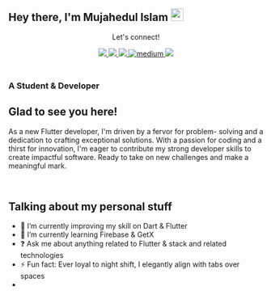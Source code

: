 ## Hey there, I'm  Mujahedul Islam <img src="https://media.giphy.com/media/hvRJCLFzcasrR4ia7z/giphy.gif" height="25px" width="25px">  

<div align="center">
<p align="center">Let's connect!</p>
<a href="https://twitter.com/its_muj_i/">
    <img src="https://img.shields.io/badge/Twitter-1DA1F2?style=for-the-badge&logo=twitter&logoColor=white" />
</a>

<a href="https://www.linkedin.com/in/mujahedul-islam-2b3527277/">
    <img src="https://img.shields.io/badge/linkedin-%230077B5.svg?&style=for-the-badge&logo=linkedin&logoColor=white" />
</a>

<a href="https://medium.com/@muj-i">
    <img src="https://img.shields.io/badge/Medium-FFFFFF?style=for-the-badge&logo=medium&logoColor=black" />
</a>

<a href="https://www.facebook.com/muj.i06">
    <img src=https://img.shields.io/badge/medium-%23292929.svg?&style=for-the-badge&logo=medium&logoColor=white alt=medium style="margin-bottom: 5px;"/>
</a>

<a href="https://stackoverflow.com/users/22251278/mujahedul-islam">
    <img src="https://img.shields.io/badge/Stack_Overflow-FE7A16?style=for-the-badge&logo=stack-overflow&logoColor=white" />
</a>
</div>

<br>


### A Student & Developer

## Glad to see you here!  
As a new Flutter developer, I'm driven by a fervor for problem- solving and a dedication to crafting exceptional solutions. With a passion for coding and a thirst for innovation, I'm eager to contribute my strong developer skills to create impactful software. Ready to take on new challenges and make a meaningful mark. 
  

<br/>  


## Talking about my personal stuff
- 🔭 I’m currently improving my skill on Dart & Flutter
- 🌱 I’m currently learning Firebase & GetX
- ❓ Ask me about anything related to Flutter &  stack and related technologies
- ⚡ Fun fact: Ever loyal to night shift, I elegantly align with tabs over spaces
- <!--
- ✍ Technical writer at [Medium][medium]
- 📱 First Live app on Play Store [Holy Qur'an App][quran]
- ✨ I'm learning Flutter, Web scrapping, Automations etc.
- 🎮 COD Modern Warfare 1 Multiplayer
- 📄 Live [Portfolio][profile]
- 🎨 [Dribbble][dribbble] profile
-->


<br/>  


## Languages and Tools  
<div align="center">  
<a href="https://flutter.dev/" target="_blank"><img style="margin: 10px" src="https://profilinator.rishav.dev/skills-assets/flutterio-icon.svg" alt="Flutter" height="35" /></a>  

<a href="https://dart.dev/" target="_blank"><img style="margin: 10px" src="https://profilinator.rishav.dev/skills-assets/dartlang-icon.svg" alt="Dart" height="35" /></a> 

<a href="https://firebase.google.com/" target="_blank"><img style="margin: 10px" src="https://profilinator.rishav.dev/skills-assets/firebase.png" alt="Firebase" height="35" /></a> 

<a href="https://github.com/" target="_blank"><img style="margin: 10px" src="https://profilinator.rishav.dev/skills-assets/git-scm-icon.svg" alt="Git" height="35" /></a>  

<a href="https://www.figma.com/" target="_blank"><img style="margin: 10px" src="https://profilinator.rishav.dev/skills-assets/figma-icon.svg" alt="Figma" height="35" /></a>  

<a href="https://www.cprogramming.com/" target="_blank"><img style="margin: 10px" src="https://profilinator.rishav.dev/skills-assets/c-original.svg" alt="C" height="35" /></a>  

<a href="https://docs.microsoft.com/en-us/dotnet/csharp/" target="_blank"><img style="margin: 10px" src="https://profilinator.rishav.dev/skills-assets/csharp-original.svg" alt="C#" height="35" /></a>  

<a href="https://www.python.org/" target="_blank"><img style="margin: 10px" src="https://profilinator.rishav.dev/skills-assets/python-original.svg" alt="Python" height="35" /></a>  

</div>  

<br/>  

## Github Stats  
<table><tr><td valign="top" width="50%">
    
<img align="center" src="https://github-readme-stats.vercel.app/api/top-langs?username=muj-i&theme=gotham&show_icons=true&locale=en&layout=compact" alt="muj-i" />
    
<img src="https://github-readme-stats.vercel.app/api?username=muj-i&show_icons=true&count_private=true&hide_border=true" align="left" style="width: 100%" />

</td><td valign="top" width="50%">

<img src="https://github-readme-stats.vercel.app/api?username=muj-i&theme=gotham)](https://github.com/muj-i/github-readme-stats" align="left" style="width: 100%" />

</td></tr></table>  

<br/>  


----




<img align="right" alt="GIF" src="code2.gif" width="350" height="240" />



<br>



<!--
**muj-i/muj-i** is a ✨ _special_ ✨ repository because its `README.md` (this file) appears on your GitHub profile.

Here are some ideas to get you started:

- 🔭 I’m currently working on ...
- 🌱 I’m currently learning ...
- 👯 I’m looking to collaborate on ...
- 🤔 I’m looking for help with ...
- 💬 Ask me about ...
- 📫 How to reach me: ...
- 😄 Pronouns: ...
- ⚡ Fun fact: ...
-->
